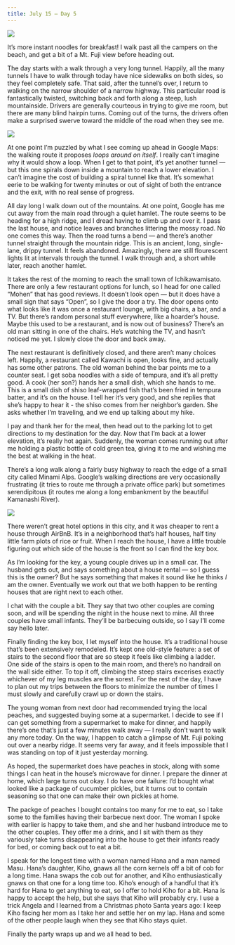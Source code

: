 ```yaml
---
title: July 15 — Day 5
---
```


![](./images/IMG_7890.jpg)

It’s more instant noodles for breakfast! I walk past all the campers on the beach, and get a bit of a Mt. Fuji view before heading out.

The day starts with a walk through a very long tunnel. Happily, all the many tunnels I have to walk through today have nice sidewalks on both sides, so they feel completely safe. That said, after the tunnel’s over, I return to walking on the narrow shoulder of a narrow highway. This particular road is fantastically twisted, switching back and forth along a steep, lush mountainside. Drivers are generally courteous in trying to give me room, but there are many blind hairpin turns. Coming out of the turns, the drivers often make a surprised swerve toward the middle of the road when they see me.

![](./images/IMG_7898.jpg)

At one point I’m puzzled by what I see coming up ahead in Google Maps: the walking route it proposes _loops around on itself_. I really can’t imagine why it would show a loop. When I get to that point, it’s yet another tunnel — but this one spirals down inside a mountain to reach a lower elevation. I can’t imagine the cost of building a spiral tunnel like that. It’s somewhat eerie to be walking for twenty minutes or out of sight of both the entrance and the exit, with no real sense of progress.

All day long I walk down out of the mountains. At one point, Google has me cut away from the main road through a quiet hamlet. The route seems to be heading for a high ridge, and I dread having to climb up and over it. I pass the last house, and notice leaves and branches littering the mossy road. No one comes this way. Then the road turns a bend — and there’s another tunnel straight through the mountain ridge. This is an ancient, long, single-lane, drippy tunnel. It feels abandoned. Amazingly, there are still flourescent lights lit at intervals through the tunnel. I walk through and, a short while later, reach another hamlet.

It takes the rest of the morning to reach the small town of Ichikawamisato. There are only a few restaurant options for lunch, so I head for one called “Mohen” that has good reviews. It doesn’t look open — but it does have a small sign that says “Open”, so I give the door a try. The door opens onto what looks like it was once a restaurant lounge, with big chairs, a bar, and a TV. But there’s random personal stuff everywhere, like a hoarder’s house. Maybe this used to be a restaurant, and is now out of business? There’s an old man sitting in one of the chairs. He’s watching the TV, and hasn’t noticed me yet. I slowly close the door and back away.

The next restaurant is definitively closed, and there aren’t many choices left. Happily, a restaurant called Kawachi is open, looks fine, and actually has some other patrons. The old woman behind the bar points me to a counter seat. I get soba noodles with a side of tempura, and it’s all pretty good. A cook (her son?) hands her a small dish, which she hands to me. This is a small dish of shiso leaf-wrapped fish that’s been fried in tempura batter, and it’s on the house. I tell her it’s very good, and she replies that she’s happy to hear it - the shiso comes from her neighbor’s garden. She asks whether I’m traveling, and we end up talking about my hike.

I pay and thank her for the meal, then head out to the parking lot to get directions to my destination for the day. Now that I’m back at a lower elevation, it’s really hot again. Suddenly, the woman comes running out after me holding a plastic bottle of cold green tea, giving it to me and wishing me the best at walking in the heat.

There’s a long walk along a fairly busy highway to reach the edge of a small city called Minami Alps. Google’s walking directions are very occasionally frustrating (it tries to route me through a private office park) but sometimes serendipitous (it routes me along a long embankment by the beautiful Kamanashi River).

![](./images/IMG_7929.jpg)

There weren’t great hotel options in this city, and it was cheaper to rent a house through AirBnB. It’s in a neighborhood that’s half houses, half tiny little farm plots of rice or fruit. When I reach the house, I have a little trouble figuring out which side of the house is the front so I can find the key box.

As I’m looking for the key, a young couple drives up in a small car. The husband gets out, and says something about a house rental — so I guess this is the owner? But he says something that makes it sound like he thinks _I_ am the owner. Eventually we work out that we both happen to be renting houses that are right next to each other.

I chat with the couple a bit. They say that two other couples are coming soon, and will be spending the night in the house next to mine. All three couples have small infants. They’ll be barbecuing outside, so I say I’ll come say hello later.

Finally finding the key box, I let myself into the house. It’s a traditional house that’s been extensively remodeled. It’s kept one old-style feature: a set of stairs to the second floor that are so steep it feels like climbing a ladder. One side of the stairs is open to the main room, and there’s no handrail on the wall side either. To top it off, climbing the steep stairs excerises exactly whichever of my leg muscles are the sorest. For the rest of the day, I have to plan out my trips between the floors to minimize the number of times I must slowly and carefully crawl up or down the stairs.

The young woman from next door had recommended trying the local peaches, and suggested buying some at a supermarket. I decide to see if I can get something from a supermarket to make for dinner, and happily there’s one that’s just a few minutes walk away — I really don’t want to walk any more today. On the way, I happen to catch a glimpse of Mt. Fuji poking out over a nearby ridge. It seems very far away, and it feels impossible that I was standing on top of it just yesterday morning.

As hoped, the supermarket does have peaches in stock, along with some things I can heat in the house’s microwave for dinner. I prepare the dinner at home, which large turns out okay. I do have one failure: I’d bought what looked like a package of cucumber pickles, but it turns out to contain seasoning so that one can make their own pickles at home.

The packge of peaches I bought contains too many for me to eat, so I take some to the families having their barbecue next door. The woman I spoke with earlier is happy to take them, and she and her husband introduce me to the other couples. They offer me a drink, and I sit with them as they variously take turns disappearing into the house to get their infants ready for bed, or coming back out to eat a bit.

I speak for the longest time with a woman named Hana and a man named Masu. Hana’s daughter, Kiho, gnaws all the corn kernels off a bit of cob for a long time. Hana swaps the cob out for another, and Kiho enthusiastically gnaws on that one for a long time too. Kiho’s enough of a handful that it’s hard for Hana to get anything to eat, so I offer to hold Kiho for a bit. Hana is happy to accept the help, but she says that Kiho will probably cry. I use a trick Angela and I learned from a Christmas photo Santa years ago: I keep Kiho facing her mom as I take her and settle her on my lap. Hana and some of the other people laugh when they see that Kiho stays quiet.

Finally the party wraps up and we all head to bed.
